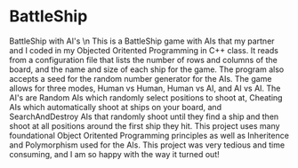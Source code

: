 # BattleShip
BattleShip with AI's \n
This is a BattleShip game with AIs that my partner and I coded in my Objected Oritented Programming in C++ class.
It reads from a configuration file that lists the number of rows and columns of the board, and the name and size of each ship for the game. The program also accepts a seed for the random number generator for the AIs.
The game allows for three modes, Human vs Human, Human vs AI, and AI vs AI.
The AI's are Random AIs which randomly select positions to shoot at, Cheating AIs which automatically shoot at ships on your board, and SearchAndDestroy AIs that randomly shoot until they find a ship and then shoot at all positions around the first ship they hit. 
This project uses many foundational Object Oritented Programming principles as well as Inheritence and Polymorphism used for the AIs. 
This project was very tedious and time consuming, and I am so happy with the way it turned out!

